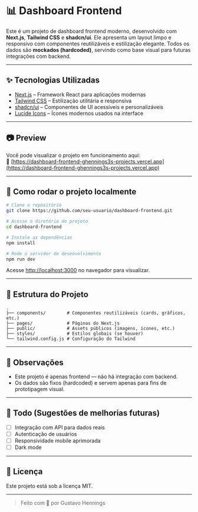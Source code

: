 
# 📊 Dashboard Frontend

Este é um projeto de dashboard frontend moderno, desenvolvido com **Next.js**, **Tailwind CSS** e **shadcn/ui**. Ele apresenta um layout limpo e responsivo com componentes reutilizáveis e estilização elegante. Todos os dados são **mockados (hardcoded)**, servindo como base visual para futuras integrações com backend.

---

## ✨ Tecnologias Utilizadas

- [Next.js](https://nextjs.org/) – Framework React para aplicações modernas
- [Tailwind CSS](https://tailwindcss.com/) – Estilização utilitária e responsiva
- [shadcn/ui](https://ui.shadcn.com/) – Componentes de UI acessíveis e personalizáveis
- [Lucide Icons](https://lucide.dev/) – Ícones modernos usados na interface

---

## 📷 Preview

Você pode visualizar o projeto em funcionamento aqui:  
🔗 [https://dashboard-frontend-ghennings3s-projects.vercel.app](https://dashboard-frontend-ghennings3s-projects.vercel.app)

---

## 🚀 Como rodar o projeto localmente

```bash
# Clone o repositório
git clone https://github.com/seu-usuario/dashboard-frontend.git

# Acesse o diretório do projeto
cd dashboard-frontend

# Instale as dependências
npm install

# Rode o servidor de desenvolvimento
npm run dev
```

Acesse [http://localhost:3000](http://localhost:3000) no navegador para visualizar.

---

## 📁 Estrutura do Projeto

```
.
├── components/        # Componentes reutilizáveis (cards, gráficos, etc.)
├── pages/             # Páginas do Next.js
├── public/            # Assets públicos (imagens, ícones, etc.)
├── styles/            # Estilos globais (se houver)
└── tailwind.config.js # Configuração do Tailwind
```

---

## 📝 Observações

- Este projeto é apenas frontend — não há integração com backend.
- Os dados são fixos (hardcoded) e servem apenas para fins de prototipagem visual.

---

## 📌 Todo (Sugestões de melhorias futuras)

- [ ] Integração com API para dados reais  
- [ ] Autenticação de usuários  
- [ ] Responsividade mobile aprimorada  
- [ ] Dark mode  

---

## 📄 Licença

Este projeto está sob a licença MIT.

---

> Feito com 💙 por Gustavo Hennings
